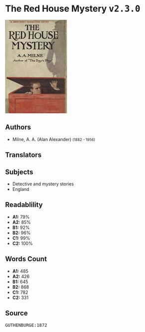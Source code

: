 # The Red House Mystery <kbd>v2.3.0</kbd>

![](./cover.medium.jpg "")

## Authors


 - Milne, A. A. (Alan Alexander) <small>(1882 - 1956)</small>

## Translators



## Subjects


 - Detective and mystery stories
 - England

## Readablility


 - **A1:** 79%
 - **A2:** 85%
 - **B1:** 92%
 - **B2:** 96%
 - **C1:** 99%
 - **C2:** 100%

## Words Count


 - **A1:** 485
 - **A2:** 426
 - **B1:** 645
 - **B2:** 868
 - **C1:** 782
 - **C2:** 331

## Source


<kbd>GUTHENBURGE:1872</kbd>
